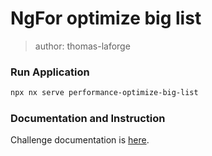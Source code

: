 # NgFor optimize big list

> author: thomas-laforge

### Run Application

```bash
npx nx serve performance-optimize-big-list
```

### Documentation and Instruction

Challenge documentation is [here](https://angular-challenges.vercel.app/challenges/performance/37-ngfor-biglist/).

